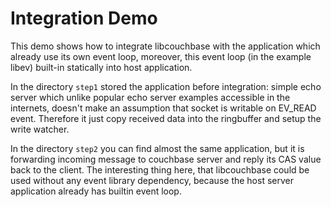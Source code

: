 # Integration Demo

This demo shows how to integrate libcouchbase with the application which
already use its own event loop, moreover, this event loop (in the
example libev) built-in statically into host application.

In the directory `step1` stored the application before integration:
simple echo server which unlike popular echo server examples accessible
in the internets, doesn't make an assumption that socket is writable on
EV_READ event. Therefore it just copy received data into the ringbuffer
and setup the write watcher.

In the directory `step2` you can find almost the same application, but
it is forwarding incoming message to couchbase server and reply its CAS
value back to the client. The interesting thing here, that libcouchbase
could be used without any event library dependency, because the host
server application already has builtin event loop.
